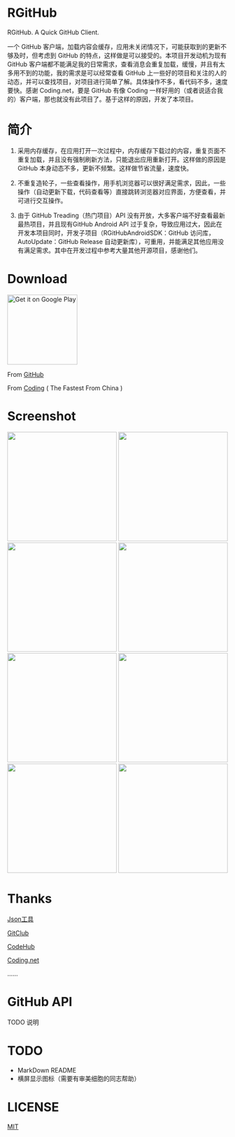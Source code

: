 # RGitHub

RGitHub. A Quick GitHub Client.

一个 GitHub 客户端，加载内容会缓存，应用未关闭情况下，可能获取到的更新不够及时，但考虑到 GitHub 的特点，这样做是可以接受的。本项目开发动机为现有 GitHub 客户端都不能满足我的日常需求，查看消息会重复加载，缓慢，并且有太多用不到的功能，我的需求是可以经常查看 GitHub 上一些好的项目和关注的人的动态，并可以查找项目，对项目进行简单了解。具体操作不多，看代码不多，速度要快。感谢 Coding.net，要是 GitHub 有像 Coding 一样好用的（或者说适合我的）客户端，那也就没有此项目了。基于这样的原因，开发了本项目。

# 简介

1. 采用内存缓存，在应用打开一次过程中，内存缓存下载过的内容，重复页面不重复加载，并且没有强制刷新方法，只能退出应用重新打开。这样做的原因是 GitHub 本身动态不多，更新不频繁。这样做节省流量，速度快。

2. 不重复造轮子，一些查看操作，用手机浏览器可以很好满足需求，因此，一些操作（自动更新下载，代码查看等）直接跳转浏览器对应界面，方便查看，并可进行交互操作。

3. 由于 GitHub Treading（热门项目）API 没有开放，大多客户端不好查看最新最热项目，并且现有GitHub Android API 过于复杂，导致应用过大，因此在开发本项目同时，开发子项目（RGitHubAndroidSDK：GitHub 访问库，AutoUpdate：GitHub Release 自动更新库），可重用，并能满足其他应用没有满足需求。其中在开发过程中参考大量其他开源项目，感谢他们。

# Download

<a href="https://play.google.com/store/apps/details?id=cn.renyuzhuo.rgithub"><img alt="Get it on Google Play" width="160" src="https://cloud.githubusercontent.com/assets/21374839/20084339/9613a18a-a59c-11e6-8db6-86d0ae0b84f8.png"/></a>

From [GitHub](https://github.com/RWebRTC/RGitHub/raw/develop/app-release.apk)

From [Coding](https://coding.net/u/rwebrtc/p/RGitHub/git/raw/master/app-release.apk) ( The Fastest From China )

# Screenshot

<img src="https://cloud.githubusercontent.com/assets/21374839/20625591/3e7ebb38-b34f-11e6-8a81-f62edf8bc474.png" width="250"/> 
<img src="https://cloud.githubusercontent.com/assets/21374839/20625592/3e82a95a-b34f-11e6-8577-415cbf5878ba.png" width="250"/> 
<img src="https://cloud.githubusercontent.com/assets/21374839/20625587/3e1ab0a2-b34f-11e6-868e-5a0418c740fd.png" width="250"/> 
<img src="https://cloud.githubusercontent.com/assets/21374839/20625594/3eb4c99e-b34f-11e6-8a5d-850b97493150.png" width="250"/> 
<img src="https://cloud.githubusercontent.com/assets/21374839/20625590/3e513b18-b34f-11e6-9eec-5816cef60de3.png" width="250"/> 
<img src="https://cloud.githubusercontent.com/assets/21374839/20625589/3e4d45da-b34f-11e6-8fba-23aaf9fb420f.png" width="250"/> 
<img src="https://cloud.githubusercontent.com/assets/21374839/20625588/3e1f2254-b34f-11e6-87cd-ec3b3c14c29b.png" width="250"/> 
<img src="https://cloud.githubusercontent.com/assets/21374839/20625593/3eb03302-b34f-11e6-9185-d41d2c19e7da.png" width="250"/> 

# Thanks

[Json工具](http://www.sojson.com/json2entity.html)

[GitClub](https://github.com/TellH/GitClub)

[CodeHub](http://codehub-app.com/)

[Coding.net](https://coding.net)

……

# GitHub API

TODO 说明

# TODO

- MarkDown README
- 横屏显示图标（需要有审美细胞的同志帮助）

# LICENSE

[MIT](http://renyuzhuo.cn/MIT)

